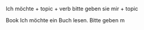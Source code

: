Ich möchte + topic + verb
bitte geben sie mir + topic

Book 
Ich möchte ein Buch lesen.
Bitte geben m